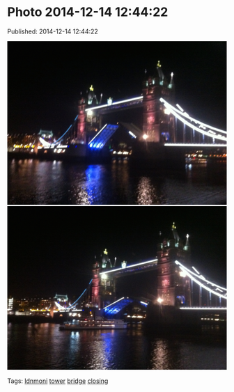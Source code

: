 
# Photo 2014-12-14 12:44:22

Published: 2014-12-14 12:44:22

![](105170315382-0.jpg)
![](105170315382-1.jpg)

Tags: [ldnmoni](tag-ldnmoni.md) [tower](tag-tower.md) [bridge](tag-bridge.md) [closing](tag-closing.md)
